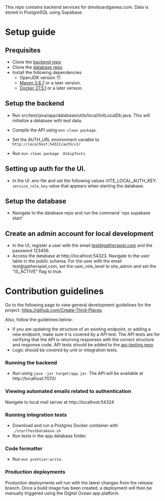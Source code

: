 This repo contains backend services for dmvboardgames.com. Data is stored in PostgreSQL using Supabase.

# Setup guide

## Prequisites
- Clone the [backend repo](https://github.com/gatherspiel/backend)
- Clone the [database repo](https://github.com/gatherspiel/database)
- Install the following dependencies
  - OpenJDK version 17.
  - [Maven 3.8.7](https://maven.apache.org/install.html) or a later version.
  - [Docker 27.5.1](https://docs.docker.com/engine/install/) or a later version. 

## Setup the backend
- Run src/test/java/app/database/utils/local/InitLocalDb.java. This will initialize a database with test data.

- Compile the API using `mvn clean package`. 
- Set the AUTH_URL environment variable to `http://localhost:54321/auth/v1/`
- Run `mvn clean package -DskipTests`


## Setting up auth for the UI.
- In the UI .env file and set the following values
    VITE_LOCAL_AUTH_KEY: `service_role_key` value that appears when starting the database.
## Setup the database

- Navigate to the database repo and run the command `npx supabase start'

  
## Create an admin account for local development

- In the UI, register a user with the email test@gatherspiel.com and the password 123456.
- Access the database at http://localhost:54323. Navigate to the user table in the public schema. For the user with the email test@gatherspiel,com,
  set the user_role_level to site_admin and set the "IS_ACTIVE" flag to true.


# Contribution guidelines

Go to the following page to view general development guidelines for the project: https://github.com/Create-Third-Places

Also, follow the guidelines below:
- If you are updating the structure of an existing endpoint, or adding a new endpoint, make sure it is covered by a API test. The API tests are for verifying that the API is returning responses with the correct structure and response code. API tests should be added to the [api-testing repo](https://github.com/Create-Third-Places/api-testing)
- Logic should be covered by unit or integration tests. 


### Running the backend
- Run using `java -jar target/app.jar`. The API will be available at http://localhost:7070/
  
### Viewing automated emails related to authentication

Navigate to local mail server at http://localhost:54324


### Running integration tests

- Download and run a Postgres Docker container with `./startTestDatabase.sh`
- Run tests in the app.database folder.
  
### Code formatter

- Run `mvn prettier:write`.

### Production deployments

Production deployments will run with the latest changes from the release branch. Once a build image has been created, a deployment will then be manually triggered using the Digital Ocean app platform.

